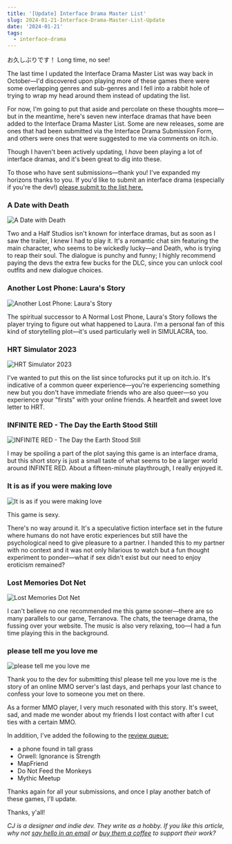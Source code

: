 ```yaml
---
title: '[Update] Interface Drama Master List'
slug: 2024-01-21-Interface-Drama-Master-List-Update
date: '2024-01-21'
tags:
  - interface-drama
---
```


お久しぶりです！ Long time, no see!

The last time I updated the Interface Drama Master List was way back in October—I'd discovered upon playing more of these games there were some overlapping genres and sub-genres and I fell into a rabbit hole of trying to wrap my head around them instead of updating the list.

For now, I'm going to put that aside and percolate on these thoughts more—but in the meantime, here's seven new interface dramas that have been added to the Interface Drama Master List. Some are new releases, some are ones that had been submitted via the Interface Drama Submission Form, and others were ones that were suggested to me via comments on itch.io.

Though I haven't been actively updating, I _have_ been playing a lot of interface dramas, and it's been great to dig into these.

To those who have sent submissions—thank you! I've expanded my horizons thanks to you. If you'd like to submit an interface drama (especially if you're the dev!) [please submit to the list here.](https://forms.gle/NKXv94fuBjSoZ9pv6)

### A Date with Death

![A Date with Death](https://illuminesce.neocities.org/images/interface-drama/adatewithdeath.jpg)

Two and a Half Studios isn't known for interface dramas, but as soon as I saw the trailer, I knew I had to play it. It's a romantic chat sim featuring the main character, who seems to be wickedly lucky—and Death, who is trying to reap their soul. The dialogue is punchy and funny; I highly recommend paying the devs the extra few bucks for the DLC, since you can unlock cool outfits and new dialogue choices.

### Another Lost Phone: Laura's Story

![Another Lost Phone: Laura's Story](https://illuminesce.neocities.org/images/interface-drama/anotherlostphone.jpg)

The spiritual successor to A Normal Lost Phone, Laura's Story follows the player trying to figure out what happened to Laura. I'm a personal fan of this kind of storytelling plot—it's used particularly well in SIMULACRA, too.

### HRT Simulator 2023

![HRT Simulator 2023](https://illuminesce.neocities.org/images/interface-drama/hrtsim.png)

I've wanted to put this on the list since tofurocks put it up on itch.io. It's indicative of a common queer experience—you're experiencing something new but you don't have immediate friends who are also queer—so you experience your "firsts" with your online friends. A heartfelt and sweet love letter to HRT.

### INFINITE RED - The Day the Earth Stood Still

![INFINITE RED - The Day the Earth Stood Still](https://illuminesce.neocities.org/images/interface-drama/infinitered.png)

I may be spoiling a part of the plot saying this game is an interface drama, but this short story is just a small taste of what seems to be a larger world around INFINTE RED. About a fifteen-minute playthrough, I really enjoyed it.

### It is as if you were making love

![It is as if you were making love](https://illuminesce.neocities.org/images/interface-drama/itisasif.png)

This game is sexy.

There's no way around it. It's a speculative fiction interface set in the future where humans do not have erotic experiences but still have the psychological need to give pleasure to a partner. I handed this to my partner with no context and it was not only hilarious to watch but a fun thought experiment to ponder—what if sex didn't exist but our need to enjoy eroticism remained?

### Lost Memories Dot Net

![Lost Memories Dot Net](https://illuminesce.neocities.org/images/interface-drama/lostmemories.png)

I can't believe no one recommended me this game sooner—there are so many parallels to our game, Terranova. The chats, the teenage drama, the fussing over your website. The music is also very relaxing, too—I had a fun time playing this in the background.

### please tell me you love me

![please tell me you love me](https://illuminesce.neocities.org/images/interface-drama/pleasetellmeyouloveme.png)

Thank you to the dev for submitting this! please tell me you love me is the story of an online MMO server's last days, and perhaps your last chance to confess your love to someone you met on there.

As a former MMO player, I very much resonated with this story. It's sweet, sad, and made me wonder about my friends I lost contact with after I cut ties with a certain MMO.

In addition, I've added the following to the [review queue:](https://trello.com/b/FsmPZht8/interface-drama-master-list-submission-queue)

-   a phone found in tall grass
-   Orwell: Ignorance is Strength
-   MapFriend
-   Do Not Feed the Monkeys
-   Mythic Meetup

Thanks again for all your submissions, and once I play another batch of these games, I'll update.

Thanks, y'all!

_CJ is a designer and indie dev. They write as a hobby. If you like this article, why not [say hello in an email](https://illuminesce.net/contact) or [buy them a coffee](https://ko-fi.com/studioterranova) to support their work?_
